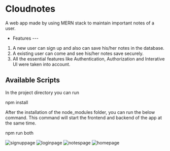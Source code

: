 
# Cloudnotes

A web app made by using MERN stack to maintain important notes of a user.

  * Features ---
  
  1. A new user can sign up and also can save his/her notes in the database.
  2. A existing user can come and see his/her notes save securely.
  3. All the essential features like Authentication, Authorization and Interative UI were taken into account.

## Available Scripts

In the project directory you can run 

npm install 

After the installation of the node_modules folder, you can run the below command.
This command will start the frontend and backend of the app at the same time.

npm run both 

![signuppage](https://user-images.githubusercontent.com/111658408/208297236-345ab770-0523-429a-ac41-593fdec67028.jpg)
![loginpage](https://user-images.githubusercontent.com/111658408/208297226-2c81c141-0a2d-4162-80ee-b679ad0f8b38.jpg)
![notespage](https://user-images.githubusercontent.com/111658408/208297247-aa59ecb9-81c6-48b2-b2a3-ec5d33411178.jpg)
![homepage](https://user-images.githubusercontent.com/111658408/208297260-0aa1c03d-8704-48e1-8aac-4750ae2b5826.jpg)
